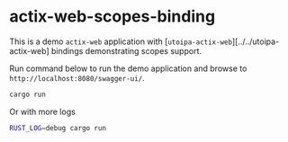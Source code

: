 # actix-web-scopes-binding


This is a demo `actix-web` application with [`utoipa-actix-web`][../../utoipa-actix-web] bindings demonstrating scopes support.

Run command below to run the demo application and browse to `http://localhost:8080/swagger-ui/`.

```bash
cargo run
```

Or with more logs
```bash
RUST_LOG=debug cargo run
```
